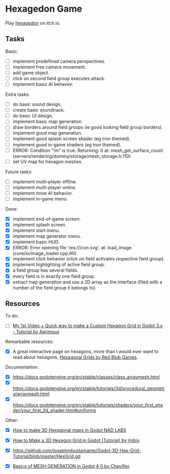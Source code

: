 
# Hexagedon Game

Play [hexagedon](https://kraasch.itch.io/hexagedon) on itch.io.

## Tasks

Basic:

 - [ ] implement predefined camera perspectives.
 - [ ] implement free camera movement.
 - [ ] add game object.
  - [ ] click on second field group executes attack.
  - [ ] implement basic AI behavior.

Extra tasks:

 - [ ] do basic sound design.
 - [ ] create basic soundtrack.
 - [ ] do basic UI design.
 - [ ] implement basic map generation.
 - [ ] draw borders around field groups (ie good looking field group borders).
 - [ ] implement good map generation.
 - [ ] implement good splash screen shader (eg tron themed).
 - [ ] implement good in-game shaders (eg tron themed).
 - [ ] ERROR: Condition "!m" is true. Returning: 0 at: mesh_get_surface_count (servers/rendering/dummy/storage/mesh_storage.h:110)
 - [ ] set UV map for hexagon meshes.

Future tasks:

 - [ ] implement multi-player offline.
 - [ ] implement multi-player online.
 - [ ] implement more AI behavior.
 - [ ] implement in-game menu.

Done:

 - [X] implement end-of-game screen.
 - [X] implement splash screen.
 - [X] implement start menu.
 - [X] implement map generator menu.
 - [X] implement basic HUD.
 - [X] ERROR: Error opening file 'res://icon.svg'. at: load_image (core/io/image_loader.cpp:90)
 - [X] implement click behavior (click on field activates respective field group).
 - [X] implement highlighting of active field group.
 - [X] a field group has several fields.
 - [X] every field is in exactly one field group.
 - [X] extract map generation and use a 2D array as the interface (filed with a number of the field group it belongs to).

## Resources

To do:

 - [ ] [My 1st Video + Quick way to make a Custom Hexagon Grid in Godot 3.x - Tutorial by Aarimous](https://www.youtube.com/watch?v=hmDavGzy1Hw)

Remarkable resources:

 - [X] A great interactive page on hexagons, more than I would ever want to read about hexagons, [Hexagonal Grids by Red Blob Games](https://www.redblobgames.com/grids/hexagons/).

Documentation:

 - [X] https://docs.godotengine.org/en/stable/classes/class_arraymesh.html
 - [X] https://docs.godotengine.org/en/stable/tutorials/3d/procedural_geometry/arraymesh.html
 - [X] https://docs.godotengine.org/en/stable/tutorials/shaders/your_first_shader/your_first_3d_shader.html#uniforms

Other:

 - [X] [How to make 3D Hexagonal maps in Godot NAD LABS](https://www.youtube.com/watch?v=mTvaSnzGRyw)
 - [X] [How to Make a 3D Hexagon Grid in Godot (Tutorial) by jmbiv](https://www.youtube.com/watch?v=3Lt2TfP8WEw).
  - [X] https://github.com/josephmbustamante/Godot-3D-Hex-Grid-Tutorial/blob/master/HexGrid.gd
 - [X] [Basics of MESH GENERATION in Godot 4 0 by Chevifier](https://www.youtube.com/watch?v=8wy_dH9RLI4).

